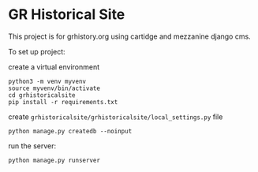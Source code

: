 # GR Historical Site 

This project is for grhistory.org using cartidge and mezzanine django cms.

To set up project: 

create a virtual environment 

```
python3 -m venv myvenv
source myvenv/bin/activate
cd grhistoricalsite
pip install -r requirements.txt
```

create `grhistoricalsite/grhistoricalsite/local_settings.py` file

`python manage.py createdb --noinput`

run the server:

`python manage.py runserver`
